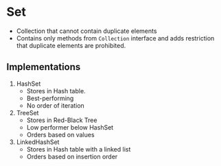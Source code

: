 # Set

- Collection that cannot contain duplicate elements
- Contains only methods from `Collection` interface and adds restriction that duplicate elements are prohibited.

## Implementations

1. HashSet
   - Stores in Hash table.
   - Best-performing
   - No order of iteration
2. TreeSet
   - Stores in Red-Black Tree
   - Low performer below HashSet
   - Orders based on values
3. LinkedHashSet
   - Stores in Hash table with a linked list
   - Orders based on insertion order